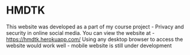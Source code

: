 # HMDTK

This website was developed as a part of my course project - Privacy and security in online social media. You can view the website at - https://hmdtk.herokuapp.com/
Using any desktop browser to access the website would work well - mobile website is still under development
